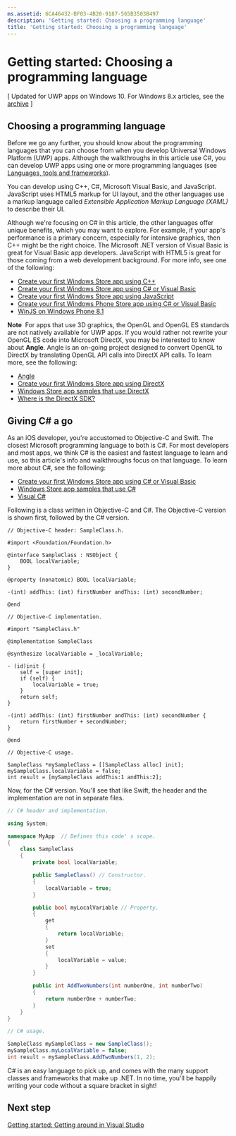 ```yaml
---
ms.assetid: 6CA46432-BF03-4B20-9187-565B3503B497
description: 'Getting started: Choosing a programming language'
title: 'Getting started: Choosing a programming language'
---
```


# Getting started: Choosing a programming language

\[ Updated for UWP apps on Windows 10. For Windows 8.x articles, see the [archive](http://go.microsoft.com/fwlink/p/?linkid=619132) \]

## Choosing a programming language

Before we go any further, you should know about the programming languages that you can choose from when you develop Universal Windows Platform (UWP) apps. Although the walkthroughs in this article use C#, you can develop UWP apps using one or more programming languages (see [Languages, tools and frameworks](https://msdn.microsoft.com/library/windows/apps/dn465799)).

You can develop using C++, C#, Microsoft Visual Basic, and JavaScript. JavaScript uses HTML5 markup for UI layout, and the other languages use a markup language called *Extensible Application Markup Language (XAML)* to describe their UI.

Although we're focusing on C# in this article, the other languages offer unique benefits, which you may want to explore. For example, if your app's performance is a primary concern, especially for intensive graphics, then C++ might be the right choice. The Microsoft .NET version of Visual Basic is great for Visual Basic app developers. JavaScript with HTML5 is great for those coming from a web development background. For more info, see one of the following:

-   [Create your first Windows Store app using C++](https://msdn.microsoft.com/library/windows/apps/hh974580)
-   [Create your first Windows Store app using C# or Visual Basic](https://msdn.microsoft.com/library/windows/apps/hh974581)
-   [Create your first Windows Store app using JavaScript](https://msdn.microsoft.com/library/windows/apps/br211385)
-   [Create your first Windows Phone Store app using C# or Visual Basic](http://go.microsoft.com/fwlink/p/?LinkID=397877)
-   [WinJS on Windows Phone 8.1](http://go.microsoft.com/fwlink/p/?LinkID=397879)

**Note**  For apps that use 3D graphics, the OpenGL and OpenGL ES standards are not natively available for UWP apps. If you would rather not rewrite your OpenGL ES code into Microsoft DirectX, you may be interested to know about **Angle**. Angle is an on-going project designed to convert OpenGL to DirectX by translating OpenGL API calls into DirectX API calls. To learn more, see the following:
-   [Angle](https://code.google.com/p/angleproject/)
-   [Create your first Windows Store app using DirectX](https://msdn.microsoft.com/library/windows/apps/br229580)
-   [Windows Store app samples that use DirectX](http://go.microsoft.com/fwlink/p/?LinkId=263603)
-   [Where is the DirectX SDK?](https://msdn.microsoft.com/library/windows/desktop/ee663275)

## Giving C# a go

As an iOS developer, you're accustomed to Objective-C and Swift. The closest Microsoft programming language to both is C#. For most developers and most apps, we think C# is the easiest and fastest language to learn and use, so this article's info and walkthroughs focus on that language. To learn more about C#, see the following:

-   [Create your first Windows Store app using C# or Visual Basic](https://msdn.microsoft.com/library/windows/apps/hh974581)
-   [Windows Store app samples that use C#](http://go.microsoft.com/fwlink/p/?LinkId=263453)
-   [Visual C#](http://go.microsoft.com/fwlink/p/?LinkId=263450)

Following is a class written in Objective-C and C#. The Objective-C version is shown first, followed by the C# version.

```obj-c
// Objective-C header: SampleClass.h.

#import <Foundation/Foundation.h>

@interface SampleClass : NSObject {
    BOOL localVariable;
}

@property (nonatomic) BOOL localVariable;

-(int) addThis: (int) firstNumber andThis: (int) secondNumber;

@end
```

```obj-c
// Objective-C implementation.

#import "SampleClass.h"

@implementation SampleClass

@synthesize localVariable = _localVariable;

- (id)init {
    self = [super init];
    if (self) {
        localVariable = true;
    }
    return self;
}

-(int) addThis: (int) firstNumber andThis: (int) secondNumber {
    return firstNumber + secondNumber;
}

@end
```

```obj-c
// Objective-C usage.

SampleClass *mySampleClass = [[SampleClass alloc] init];
mySampleClass.localVariable = false;
int result = [mySampleClass addThis:1 andThis:2];
```

Now, for the C# version. You'll see that like Swift, the header and the implementation are not in separate files.

```csharp
// C# header and implementation.

using System;

namespace MyApp  // Defines this code' s scope.
{
    class SampleClass
    {
        private bool localVariable;

        public SampleClass() // Constructor.
        {
            localVariable = true;
        }

        public bool myLocalVariable // Property.
        {
            get
            {
                return localVariable;
            }
            set
            {
                localVariable = value; 
            }
        }

        public int AddTwoNumbers(int numberOne, int numberTwo)
        {
            return numberOne + numberTwo;
        }        
    }
}
```

```csharp
// C# usage.

SampleClass mySampleClass = new SampleClass();
mySampleClass.myLocalVariable = false;
int result = mySampleClass.AddTwoNumbers(1, 2);
```

C# is an easy language to pick up, and comes with the many support classes and frameworks that make up .NET. In no time, you'll be happily writing your code without a square bracket in sight!

## Next step

[Getting started: Getting around in Visual Studio](getting-started-getting-around-in-visual-studio.md)
